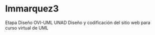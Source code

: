 # lmmarquez3
Etapa Diseño OVI-UML UNAD
Diseño y codificación del sitio web para curso virtual de UML
